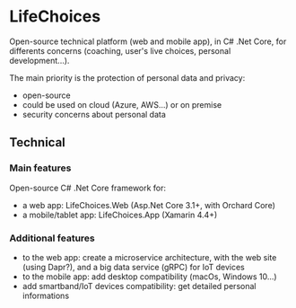 # LifeChoices
Open-source technical platform (web and mobile app), in C# .Net Core, for differents concerns (coaching, user's live choices, 
personal development...).

The main priority is the protection of personal data and privacy:
- open-source
- could be used on cloud (Azure, AWS...) or on premise
- security concerns about personal data

## Technical
### Main features
Open-source C# .Net Core framework for:
- a web app: LifeChoices.Web (Asp.Net Core 3.1+, with Orchard Core)
- a mobile/tablet app: LifeChoices.App (Xamarin 4.4+)
### Additional features
- to the web app: create a microservice architecture, with the web site (using Dapr?), and a big data service (gRPC) for IoT devices
- to the mobile app: add desktop compatibility (macOs, Windows 10...)
- add smartband/IoT devices compatibility: get detailed personal informations
